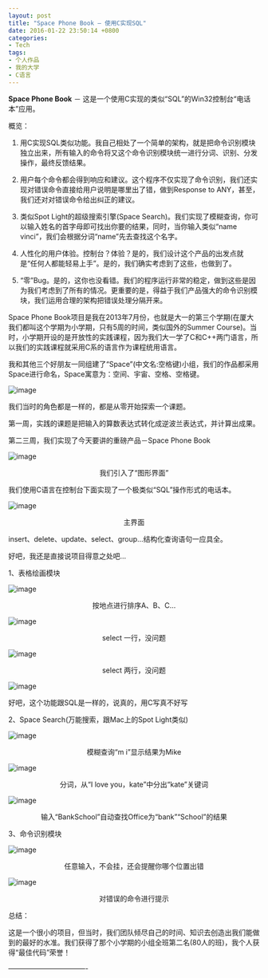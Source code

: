 ```yaml
---
layout: post
title: "Space Phone Book – 使用C实现SQL"
date: 2016-01-22 23:50:14 +0800
categories:
- Tech
tags:
- 个人作品
- 我的大学
- C语言
---
```



**Space Phone Book** － 这是一个使用C实现的类似“SQL”的Win32控制台“电话本”应用。

概览：

1. 用C实现SQL类似功能。我自己相处了一个简单的架构，就是把命令识别模块独立出来，所有输入的命令将又这个命令识别模块统一进行分词、识别、分发操作，最终反馈结果。

2. 用户每个命令都会得到响应和建议。这个程序不仅实现了命令识别，我们还实现对错误命令直接给用户说明是哪里出了错，做到Response to ANY，甚至，我们还对对错误命令给出纠正的建议。

3. 类似Spot Light的超级搜索引擎(Space Search)。我们实现了模糊查询，你可以输入姓名的首字母即可找出你要的结果，同时，当你输入类似“name vinci”，我们会根据分词“name”先去查找这个名字。

4. 人性化的用户体验。控制台？体验？是的，我们设计这个产品的出发点就是“任何人都能轻易上手”。是的，我们确实考虑到了这些，也做到了。

5. “零”Bug。是的，这你也没看错。我们的程序运行非常的稳定，做到这些是因为我们考虑到了所有的情况。更重要的是，得益于我们产品强大的命令识别模块，我们运用合理的架构把错误处理分隔开来。

 

Space Phone Book项目是我在2013年7月份，也就是大一的第三个学期(在厦大我们都叫这个学期为小学期，只有5周的时间，类似国外的Summer Course)。当时，小学期开设的是开放性的实践课程，因为我们大一学了C和C++两门语言，所以我们的实践课程就采用C系的语言作为课程统用语言。

我和其他三个好朋友一同组建了“Space”(中文名:空格键)小组，我们的作品都采用Space进行命名，Space寓意为：空间、宇宙、空格、空格键。

![image](/uploads/space-phone-book/space-phone-book-1.jpg)

我们当时的角色都是一样的，都是从零开始探索一个课题。

<!-- more -->

第一周，实践的课题是把输入的算数表达式转化成逆波兰表达式，并计算出成果。

第二三周，我们实现了今天要讲的重磅产品－Space Phone Book

![image](/uploads/space-phone-book/space-phone-book-2.png)

<center>我们引入了“图形界面”</center>

 

我们使用C语言在控制台下面实现了一个极类似“SQL”操作形式的电话本。

![image](/uploads/space-phone-book/space-phone-book-3.png)

<center>主界面</center>

 

insert、delete、update、select、group…结构化查询语句一应具全。

好吧，我还是直接说项目得意之处吧…

1、表格绘画模块


![image](/uploads/space-phone-book/space-phone-book-4.png)

<center>按地点进行排序A、B、C…</center>


![image](/uploads/space-phone-book/space-phone-book-5.png)

<center>select 一行，没问题</center>

![image](/uploads/space-phone-book/space-phone-book-6.png)


<center>select 两行，没问题</center>

![image](/uploads/space-phone-book/space-phone-book-7.png)

好吧，这个功能跟SQL是一样的，说真的，用C写真不好写

2、Space Search(万能搜索，跟Mac上的Spot Light类似)

![image](/uploads/space-phone-book/space-phone-book-8.png)

<center>模糊查询“m i”显示结果为Mike</center>

![image](/uploads/space-phone-book/space-phone-book-9.png)

<center>分词，从“I love you，kate”中分出“kate”关键词</center>

![image](/uploads/space-phone-book/space-phone-book-10.png)

<center>输入“BankSchool”自动查找Office为“bank”“School”的结果</center>

3、命令识别模块

![image](/uploads/space-phone-book/space-phone-book-11.png)

<center>任意输入，不会挂，还会提醒你哪个位置出错</center>

![image](/uploads/space-phone-book/space-phone-book-12.png)

<center>对错误的命令进行提示</center>

总结：

这是一个很小的项目，但当时，我们团队倾尽自己的时间、知识去创造出我们能做到的最好的水准。我们获得了那个小学期的小组全班第二名(80人的班)，我个人获得“最佳代码”荣誉！

———————————-
